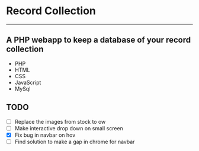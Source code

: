 # Record Collection
---
A PHP webapp to keep a database of your record collection
---
* PHP
* HTML
* CSS
* JavaScript
* MySql

## TODO
- [ ] Replace the images from stock to ow
- [ ] Make interactive drop down on small screen
- [x] Fix bug in navbar on hov
- [ ] Find solution to make a gap in chrome for navbar
